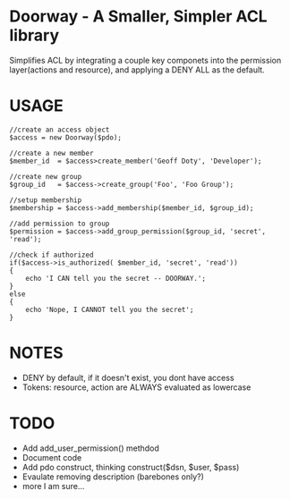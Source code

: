 # Doorway - A Smaller, Simpler ACL library

Simplifies ACL by integrating a couple key componets into the 
permission layer(actions and resource), and applying
a DENY ALL as the default.  

# USAGE

	//create an access object
	$access = new Doorway($pdo);

	//create a new member
	$member_id  = $access>create_member('Geoff Doty', 'Developer');

	//create new group
	$group_id   = $access->create_group('Foo', 'Foo Group');

	//setup membership 
	$membership = $access->add_membership($member_id, $group_id);

	//add permission to group
	$permission = $access->add_group_permission($group_id, 'secret', 'read');

	//check if authorized
	if($access->is_authorized( $member_id, 'secret', 'read'))
	{
	    echo 'I CAN tell you the secret -- DOORWAY.';
	}
	else
	{
	    echo 'Nope, I CANNOT tell you the secret';
	}

# NOTES

- DENY by default, if it doesn't exist, you dont have access
- Tokens: resource, action are ALWAYS evaluated as lowercase

# TODO

- Add add_user_permission() methdod
- Document code
- Add pdo construct, thinking construct($dsn, $user, $pass)
- Evaulate removing description (barebones only?)
- more I am sure...